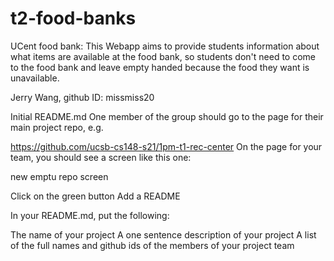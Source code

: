 # t2-food-banks

UCent food bank: This Webapp aims to provide students information about what items are available at the food bank, so students don't need to come to the food bank and leave empty handed because the food they want is unavailable.

Jerry Wang, github ID: missmiss20



Initial README.md
One member of the group should go to the page for their main project repo, e.g.

https://github.com/ucsb-cs148-s21/1pm-t1-rec-center
On the page for your team, you should see a screen like this one:

new emptu repo screen

Click on the green button Add a README

In your README.md, put the following:

The name of your project
A one sentence description of your project
A list of the full names and github ids of the members of your project team
